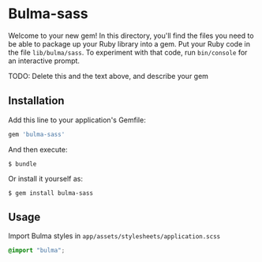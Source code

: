 # Bulma-sass

Welcome to your new gem! In this directory, you'll find the files you need to be able to package up your Ruby library into a gem. Put your Ruby code in the file `lib/bulma/sass`. To experiment with that code, run `bin/console` for an interactive prompt.

TODO: Delete this and the text above, and describe your gem

## Installation

Add this line to your application's Gemfile:

```ruby
gem 'bulma-sass'
```

And then execute:

    $ bundle

Or install it yourself as:

    $ gem install bulma-sass

## Usage

Import Bulma styles in `app/assets/stylesheets/application.scss`

```css
@import "bulma";
```
